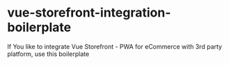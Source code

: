 # vue-storefront-integration-boilerplate
If You like to integrate Vue Storefront - PWA for eCommerce with 3rd party platform, use this boilerplate
